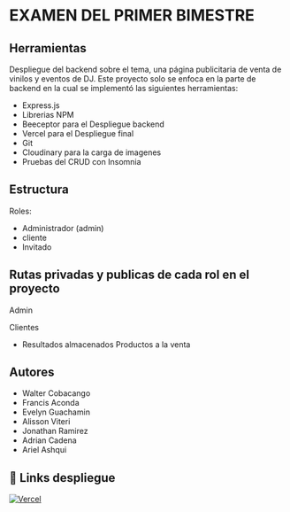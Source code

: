 
#  EXAMEN DEL PRIMER BIMESTRE








## Herramientas
Despliegue del backend sobre el tema, una página publicitaria de venta de vinilos y eventos de DJ. Este proyecto solo se enfoca en la parte de backend en la cual se implementó las siguientes herramientas:
- Express.js
- Librerias NPM
- Beeceptor para el Despliegue backend
- Vercel para el Despliegue final
- Git
- Cloudinary para la carga de imagenes 
- Pruebas del CRUD con Insomnia


## Estructura

Roles:

- Administrador (admin)
- cliente
- Invitado 

## Rutas privadas y publicas de cada rol en el proyecto 

Admin



Clientes



- Resultados almacenados 
Productos a la venta 
## Autores

- Walter Cobacango
- Francis Aconda
- Evelyn Guachamin
- Alisson Viteri
- Jonathan Ramirez
- Adrian Cadena
- Ariel Ashqui
## 🔗 Links despliegue
[![Vercel](https://img.shields.io/badge/my_portfolio-000?style=for-the-badge&logo=ko-fi&logoColor=white)](https://examen-2-dun.vercel.app/)


